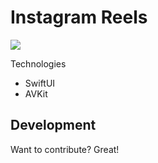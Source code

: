 # Instagram Reels

![](reels_ig_gif.gif)

Technologies

- SwiftUI
- AVKit


## Development

Want to contribute? Great!
